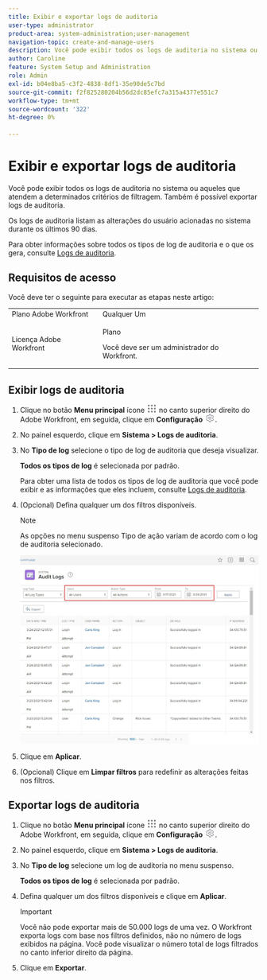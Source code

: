 ```yaml
---
title: Exibir e exportar logs de auditoria
user-type: administrator
product-area: system-administration;user-management
navigation-topic: create-and-manage-users
description: Você pode exibir todos os logs de auditoria no sistema ou aqueles que atendem a determinados critérios de filtragem. Também é possível exportar logs de auditoria. Os logs de auditoria listam as alterações do usuário acionadas no sistema durante os últimos 90 dias.
author: Caroline
feature: System Setup and Administration
role: Admin
exl-id: b04e8ba5-c3f2-4838-8df1-35e90de5c7bd
source-git-commit: f2f825280204b56d2dc85efc7a315a4377e551c7
workflow-type: tm+mt
source-wordcount: '322'
ht-degree: 0%

---
```


# Exibir e exportar logs de auditoria

<!--
**DON'T DELETE, DRAFT OR HIDE THIS ARTICLE. IT IS LINKED TO THE PRODUCT, THROUGH THE CONTEXT SENSITIVE HELP LINKS. **
-->

Você pode exibir todos os logs de auditoria no sistema ou aqueles que atendem a determinados critérios de filtragem. Também é possível exportar logs de auditoria.

Os logs de auditoria listam as alterações do usuário acionadas no sistema durante os últimos 90 dias.

Para obter informações sobre todos os tipos de log de auditoria e o que os gera, consulte [Logs de auditoria](../../../administration-and-setup/add-users/create-and-manage-users/audit-logs.md).

## Requisitos de acesso

Você deve ter o seguinte para executar as etapas neste artigo:

<table style="table-layout:auto"> 
 <col> 
 <col> 
 <tbody> 
  <tr> 
   <td role="rowheader">Plano Adobe Workfront</td> 
   <td>Qualquer Um</td> 
  </tr> 
  <tr> 
   <td role="rowheader">Licença Adobe Workfront</td> 
   <td> <p>Plano </p> <p>Você deve ser um administrador do Workfront.</p> </td> 
  </tr> 
 </tbody> 
</table>

## Exibir logs de auditoria

1. Clique no botão **Menu principal** ícone ![](assets/main-menu-icon.png) no canto superior direito do Adobe Workfront, em seguida, clique em **Configuração** ![](assets/gear-icon-settings.png).

1. No painel esquerdo, clique em **Sistema > Logs de auditoria**.
1. No **Tipo de log** selecione o tipo de log de auditoria que deseja visualizar.

   **Todos os tipos de log** é selecionada por padrão.

   Para obter uma lista de todos os tipos de log de auditoria que você pode exibir e as informações que eles incluem, consulte [Logs de auditoria](../../../administration-and-setup/add-users/create-and-manage-users/audit-logs.md).

1. (Opcional) Defina qualquer um dos filtros disponíveis.

   >[!NOTE]
   >
   >As opções no menu suspenso Tipo de ação variam de acordo com o log de auditoria selecionado.

   ![](assets/audit-logs.jpg)

1. Clique em **Aplicar**.
1. (Opcional) Clique em **Limpar filtros** para redefinir as alterações feitas nos filtros.

## Exportar logs de auditoria

1. Clique no botão **Menu principal** ícone ![](assets/main-menu-icon.png) no canto superior direito do Adobe Workfront, em seguida, clique em **Configuração** ![](assets/gear-icon-settings.png).

1. No painel esquerdo, clique em **Sistema > Logs de auditoria**.

1. No **Tipo de log** selecione um log de auditoria no menu suspenso.

   **Todos os tipos de log** é selecionada por padrão.

1. Defina qualquer um dos filtros disponíveis e clique em **Aplicar**.

   >[!IMPORTANT]
   >
   >Você não pode exportar mais de 50.000 logs de uma vez. O Workfront exporta logs com base nos filtros definidos, não no número de logs exibidos na página. Você pode visualizar o número total de logs filtrados no canto inferior direito da página.

1. Clique em **Exportar**.

